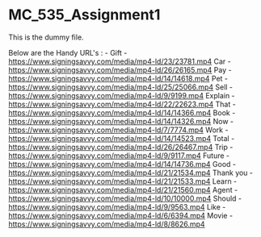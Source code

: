 # MC_535_Assignment1
This is the dummy file.

Below are the Handy URL's : - Gift - https://www.signingsavvy.com/media/mp4-ld/23/23781.mp4
Car - https://www.signingsavvy.com/media/mp4-ld/26/26165.mp4
Pay - https://www.signingsavvy.com/media/mp4-ld/14/14618.mp4
Pet - https://www.signingsavvy.com/media/mp4-ld/25/25066.mp4
Sell - https://www.signingsavvy.com/media/mp4-ld/9/9199.mp4 
Explain - https://www.signingsavvy.com/media/mp4-ld/22/22623.mp4
That - https://www.signingsavvy.com/media/mp4-ld/14/14366.mp4 
Book - https://www.signingsavvy.com/media/mp4-ld/14/14326.mp4 
Now - https://www.signingsavvy.com/media/mp4-ld/7/7774.mp4 
Work - https://www.signingsavvy.com/media/mp4-ld/14/14523.mp4 
Total - https://www.signingsavvy.com/media/mp4-ld/26/26467.mp4 
Trip - https://www.signingsavvy.com/media/mp4-ld/9/9117.mp4 
Future - https://www.signingsavvy.com/media/mp4-ld/14/14736.mp4 
Good - https://www.signingsavvy.com/media/mp4-ld/21/21534.mp4 
Thank you - https://www.signingsavvy.com/media/mp4-ld/21/21533.mp4 
Learn - https://www.signingsavvy.com/media/mp4-ld/21/21560.mp4 
Agent - https://www.signingsavvy.com/media/mp4-ld/10/10000.mp4
Should - https://www.signingsavvy.com/media/mp4-ld/9/9563.mp4
Like - https://www.signingsavvy.com/media/mp4-ld/6/6394.mp4
Movie - https://www.signingsavvy.com/media/mp4-ld/8/8626.mp4



